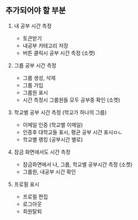 ## 추가되어야 할 부분
1. 내 공부 시간 측정
    - 토큰받기
    - 내공부 카테고리 저장
    - 버튼 클릭시 공부 시간 측정 (소켓)

2. 그룹 공부 시간 측정
    - 그룹 생성, 삭제
    - 그룹 가입
    - 그룹원 표시
    - 시간 측정시 그룹원들 모두 공부중 확인 (소켓)

3. 학교별 공부 시간 측정 (학교가 하나의 그룹)
    - 이메일 인증 (학교별 이메일)
    - 인증후 대학교들 표시, 평균 공부 시간 표시ㅁㄴ
    - 학교별 랭킹 (공부시간 별로)

4. 잠금 화면에서도 시간 측정
    - 잠금화면에서 나, 그룹, 학교별 공부시간 측정 (소켓)
    - 그룹원, 내공부 시간 확인

5. 프로필 표시
    - 프로필 편집
    - 로그아웃
    - 회원탈퇴